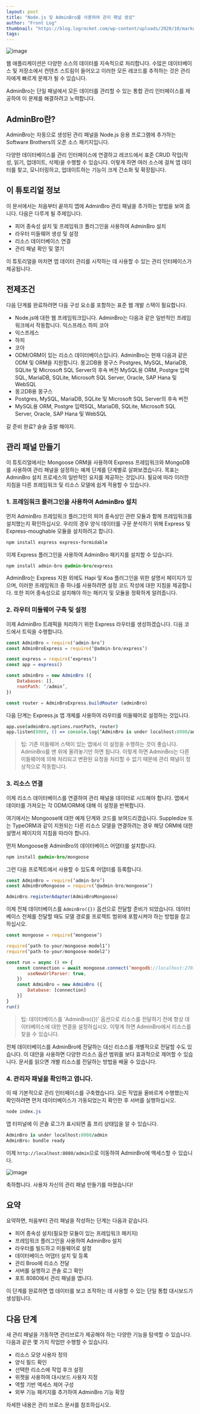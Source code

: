 ```yaml
---
layout: post
title: "Node.js 및 AdminBro를 사용하여 관리 패널 생성"
author: "Front Log"
thumbnail: "https://blog.logrocket.com/wp-content/uploads/2020/10/markus-winkler-IrRbSND5EUc-unsplash.png"
tags: 
---
```



![image](https://i0.wp.com/blog.logrocket.com/wp-content/uploads/2020/10/markus-winkler-IrRbSND5EUc-unsplash.png?fit=730%2C487&ssl=1)

웹 애플리케이션은 다양한 소스의 데이터를 지속적으로 처리합니다. 수많은 데이터베이스 및 저장소에서 컨텐츠 스트림이 들어오고 이러한 모든 레코드를 추적하는 것은 관리자에게 빠르게 문제가 될 수 있습니다.

AdminBro는 단일 패널에서 모든 데이터를 관리할 수 있는 통합 관리 인터페이스를 제공하여 이 문제를 해결하려고 노력합니다.

## AdminBro란?

AdminBro는 자동으로 생성된 관리 패널을 Node.js 응용 프로그램에 추가하는 Software Brothers의 오픈 소스 패키지입니다.

다양한 데이터베이스를 관리 인터페이스에 연결하고 레코드에서 표준 CRUD 작업(작성, 읽기, 업데이트, 삭제)을 수행할 수 있습니다. 이렇게 하면 여러 소스에 걸쳐 앱 데이터를 찾고, 모니터링하고, 업데이트하는 기능이 크게 간소화 및 확장됩니다.

## 이 튜토리얼 정보

이 문서에서는 처음부터 끝까지 앱에 AdminBro 관리 패널을 추가하는 방법을 보여 줍니다. 다음은 다루게 될 주제입니다.

- 피어 종속성 설치 및 프레임워크 플러그인을 사용하여 AdminBro 설치
- 라우터 미들웨어 생성 및 설정
- 리소스 데이터베이스 연결
- 관리 패널 확인 및 열기

이 튜토리얼을 마치면 앱 데이터 관리를 시작하는 데 사용할 수 있는 관리 인터페이스가 제공됩니다.

## 전제조건

다음 단계를 완료하려면 다음 구성 요소를 포함하는 표준 웹 개발 스택이 필요합니다.

- Node.js에 대한 웹 프레임워크입니다. AdminBro는 다음과 같은 일반적인 프레임워크에서 작동합니다.
익스프레스
하피
코아
- 익스프레스
- 하피
- 코아
- ODM/ORM이 있는 리소스 데이터베이스입니다. AdminBro는 현재 다음과 같은 ODM 및 ORM을 지원합니다.
몽고DB용 몽구스
Postgres, MySQL, MariaDB, SQLite 및 Microsoft SQL Server의 후속 버전
MySQL용 ORM, Postgre 입력SQL, MariaDB, SQLite, Microsoft SQL Server, Oracle, SAP Hana 및 WebSQL
- 몽고DB용 몽구스
- Postgres, MySQL, MariaDB, SQLite 및 Microsoft SQL Server의 후속 버전
- MySQL용 ORM, Postgre 입력SQL, MariaDB, SQLite, Microsoft SQL Server, Oracle, SAP Hana 및 WebSQL

갈 준비 완료? 슬슬 출발 해야지.

## 관리 패널 만들기

이 튜토리얼에서는 Mongoose ORM을 사용하여 Express 프레임워크와 MongoDB를 사용하여 관리 패널을 설정하는 예제 단계를 단계별로 살펴보겠습니다. 목표는 AdminBro 설치 프로세스의 일반적인 요지를 제공하는 것입니다. 필요에 따라 이러한 지침을 다른 프레임워크 및 리소스 모델에 쉽게 적용할 수 있습니다.

### 1. 프레임워크 플러그인을 사용하여 AdminBro 설치

먼저 AdminBro 프레임워크 플러그인의 피어 종속성인 관련 모듈과 함께 프레임워크를 설치했는지 확인하십시오. 우리의 경우 양식 데이터를 구문 분석하기 위해 Express 및 Express-moughable 모듈을 설치하려고 합니다.

```coffeescript
npm install express express-formidable
```

이제 Express 플러그인을 사용하여 AdminBro 패키지를 설치할 수 있습니다.

```css
npm install admin-bro @admin-bro/express
```

AdminBro는 Express 지원 외에도 Hapi 및 Koa 플러그인을 위한 설명서 페이지가 있으며, 이러한 프레임워크 중 하나를 사용하려면 설정 코드 작성에 대한 지침을 제공합니다. 또한 피어 종속성으로 설치해야 하는 패키지 및 모듈을 정확하게 알려줍니다.

### 2. 라우터 미들웨어 구축 및 설정

이제 AdminBro 트래픽을 처리하기 위한 Express 라우터를 생성하겠습니다. 다음 코드에서 트릭을 수행합니다.

```js
const AdminBro = require(‘admin-bro’)
const AdminBroExpress = require(‘@admin-bro/express’)

const express = require(‘express’)
const app = express()

const adminBro = new AdminBro ({
    Databases: [],
    rootPath: ‘/admin’,
})

const router = AdminBroExpress.buildRouter (adminBro)
```

다음 단계는 Express.js 앱 개체를 사용하여 라우터를 미들웨어로 설정하는 것입니다.

```coffeescript
app.use(adminBro.options.rootPath, router)
app.listen(8080, () => console.log(‘AdminBro is under localhost:8080/admin’))
```

> 팁: 기존 미들웨어 스택이 있는 앱에서 이 설정을 수행하는 것이 좋습니다. AdminBro를 맨 위에 올려놓기만 하면 됩니다. 이렇게 하면 AdminBro는 다른 미들웨어에 의해 처리되고 변환된 요청을 처리할 수 없기 때문에 관리 패널이 정상적으로 작동합니다.

### 3. 리소스 연결

이제 리소스 데이터베이스를 연결하여 관리 패널을 데이터로 시드해야 합니다. 앱에서 데이터를 가져오는 각 ODM/ORM에 대해 이 설정을 반복합니다.

여기에서는 Mongoose에 대한 예제 단계와 코드를 보여드리겠습니다. Suppledize 또는 TypeORM과 같이 지원되는 다른 리소스 모델을 연결하려는 경우 해당 ORM에 대한 설명서 페이지의 지침을 따라야 합니다.

먼저 Mongoose용 AdminBro의 데이터베이스 어댑터를 설치합니다.

```css
npm install @admin-bro/mongoose
```

그런 다음 프로젝트에서 사용할 수 있도록 어댑터를 등록합니다.

```js
const AdminBro = require(‘admin-bro’)
const AdminBroMongoose = require(‘@admin-bro/mongoose’)

AdminBro.registerAdapter(AdminBroMongoose)
```

이제 전체 데이터베이스를 `AdminBro({})` 옵션으로 전달할 준비가 되었습니다. 데이터베이스 전체를 전달할 때도 모델 경로를 프로젝트 범위에 포함시켜야 하는 방법을 참고하십시오.

```js
const mongoose = require(‘mongoose’)

require(‘path-to-your/mongoose-model1’)
require(‘path-to-your/mongoose-model2’)

const run = async () => {
    const connection = await mongoose.connect(‘mongodb://localhost:27017/test’, {
        useNewUrlParser: true,
    })
    const AdminBro = new AdminBro ({
        Database: [connection]
    }]
}
run()
```

> 팁: 데이터베이스를 'AdminBro({})' 옵션으로 리소스를 전달하기 전에 항상 데이터베이스에 대한 연결을 설정하십시오. 이렇게 하면 AdminBro에서 리소스를 찾을 수 있습니다.

전체 데이터베이스를 AdminBro에 전달하는 대신 리소스를 개별적으로 전달할 수도 있습니다. 이 대안을 사용하면 다양한 리소스 옵션 범위를 보다 효과적으로 제어할 수 있습니다. 문서를 읽으면 개별 리소스를 전달하는 방법을 배울 수 있습니다.

### 4. 관리자 패널을 확인하고 엽니다.

이 때 기본적으로 관리 인터페이스를 구축했습니다. 모든 작업을 올바르게 수행했는지 확인하려면 먼저 데이터베이스가 가동되었는지 확인한 후 서버를 실행하십시오.

```css
node index.js
```

앱 터미널에 이 콘솔 로그가 표시되면 홈 프리 상태임을 알 수 있습니다.

```coffeescript
AdminBro is under localhost:8080/admin
AdminBro: bundle ready
```

이제 `http://localhost:8080/admin`으로 이동하여 AdminBro에 액세스할 수 있습니다.

![image](https://i2.wp.com/blog.logrocket.com/wp-content/uploads/2020/10/AdminBro-Local-Host.png?resize=730%2C454&ssl=1)

축하합니다. 사용자 자신의 관리 패널 만들기를 마쳤습니다!

## 요약

요약하면, 처음부터 관리 패널을 작성하는 단계는 다음과 같습니다.

- 피어 종속성 설치(필요한 모듈이 있는 프레임워크 패키지)
- 프레임워크 플러그인을 사용하여 AdminBro 설치
- 라우터를 빌드하고 미들웨어로 설정
- 데이터베이스 어댑터 설치 및 등록
- 관리 Broo에 리소스 전달
- 서버를 실행하고 콘솔 로그 확인
- 포트 8080에서 관리 패널을 엽니다.

이 단계를 완료하면 앱 데이터를 보고 조작하는 데 사용할 수 있는 단일 통합 대시보드가 생성됩니다.

## 다음 단계

새 관리 패널을 가동하면 관리브로가 제공해야 하는 다양한 기능을 탐색할 수 있습니다. 다음과 같은 몇 가지 작업만 수행할 수 있습니다.

- 리소스 모양 사용자 정의
- 양식 필드 확인
- 선택한 리소스에 작업 후크 설정
- 위젯을 사용하여 대시보드 사용자 지정
- 역할 기반 액세스 제어 구성
- 외부 기능 패키지를 추가하여 AdminBro 기능 확장

자세한 내용은 관리 브로스 문서를 참조하십시오.